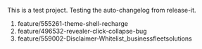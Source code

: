 This is a test project. Testing the auto-changelog from release-it.
  1. feature/555261-theme-shell-recharge
  2. feature/496532-revealer-click-collapse-bug
  3. feature/559002-Disclaimer-Whitelist_businessfleetsolutions

